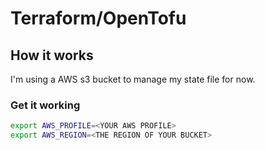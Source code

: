 # Terraform/OpenTofu

## How it works

I'm using a AWS s3 bucket to manage my state file for now.

### Get it working
```bash
export AWS_PROFILE=<YOUR AWS PROFILE>
export AWS_REGION=<THE REGION OF YOUR BUCKET>
```
